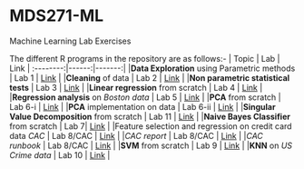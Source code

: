 # MDS271-ML

Machine Learning Lab Exercises

The different R programs in the repository are as follows:-
|  Topic  | Lab | Link |
:--------:|------:|-------:|
|**Data Exploration** using Parametric methods | Lab 1 | [Link](https://github.com/ipshitag/MDS271-ML/blob/main/ML_LAB_1.ipynb) |
|**Cleaning** of data | Lab 2 | [Link](https://github.com/ipshitag/MDS271-ML/blob/main/ML_LAB_2.ipynb) |
|**Non parametric statistical tests** | Lab 3 | [Link](https://github.com/ipshitag/MDS271-ML/blob/main/ML_LAB_3.ipynb) |
|**Linear regression** from scratch | Lab 4 | [Link](https://github.com/ipshitag/MDS271-ML/blob/main/ML_LAB_4.ipynb) |
|**Regression analysis** on *Boston data* | Lab 5 | [Link](https://github.com/ipshitag/MDS271-ML/blob/main/ML_LAB_5.ipynb) |
|**PCA** from scratch | Lab 6-i | [Link](https://github.com/ipshitag/MDS271-ML/blob/main/ML_Lab_6(1).ipynb) |
|**PCA** implementation on data | Lab 6-ii | [Link](https://github.com/ipshitag/MDS271-ML/blob/main/ML_Lab_6(2).ipynb) |
|**Singular Value Decomposition** from scratch | Lab 11 | [Link](https://github.com/ipshitag/MDS271-ML/blob/main/ML_LAB_11.ipynb) |
|**Naive Bayes Classifier** from scratch | Lab 7| [Link](https://github.com/ipshitag/MDS271-ML/blob/main/ML_LAB_7.ipynb) |
|Feature selection and regression on credit card data *CAC* | Lab 8/CAC | [Link](https://github.com/ipshitag/MDS271-ML/blob/main/ML_CAC.ipynb) |
|*CAC report* | Lab 8/CAC | [Link](https://github.com/ipshitag/MDS271-ML/blob/main/ML_CAC%20report.pdf) |
|*CAC runbook* | Lab 8/CAC | [Link](https://github.com/ipshitag/MDS271-ML/blob/main/ML_CAC_Run_Book.ipynb) |
|**SVM** from scratch | Lab 9 | [Link](https://github.com/ipshitag/MDS271-ML/blob/main/ML_LAB_9.ipynb) |
|**KNN** on *US Crime data* | Lab 10 | [Link](https://github.com/ipshitag/MDS271-ML/blob/main/ML_LAB_10.ipynb) |

